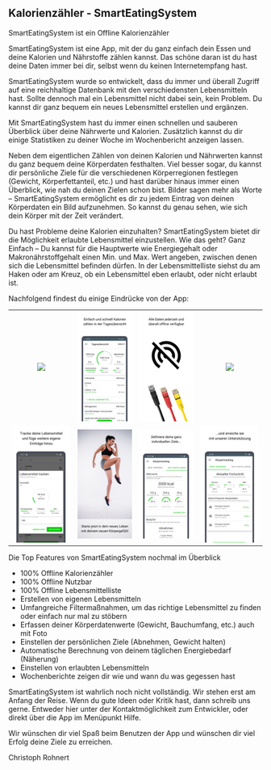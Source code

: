 ## Kalorienzähler - SmartEatingSystem
SmartEatingSystem ist ein Offline Kalorienzähler

SmartEatingSystem ist eine App, mit der du ganz einfach dein Essen und deine Kalorien und Nährstoffe zählen kannst. Das schöne daran ist du hast deine Daten immer bei dir, selbst wenn du keinen Internetempfang hast.

SmartEatingSystem wurde so entwickelt, dass du immer und überall Zugriff auf eine reichhaltige Datenbank mit den verschiedensten Lebensmitteln hast. Sollte dennoch mal ein Lebensmittel nicht dabei sein, kein Problem. Du kannst dir ganz bequem ein neues Lebensmittel erstellen und ergänzen.

Mit SmartEatingSystem hast du immer einen schnellen und sauberen Überblick über deine Nährwerte und Kalorien. Zusätzlich kannst du dir einige Statistiken zu deiner Woche im Wochenbericht anzeigen lassen.

Neben dem eigentlichen Zählen von deinen Kalorien und Nährwerten kannst du ganz bequem deine Körperdaten festhalten. Viel besser sogar, du kannst dir persönliche Ziele für die verschiedenen Körperregionen festlegen (Gewicht, Körperfettanteil, etc.) und hast darüber hinaus immer einen Überblick, wie nah du deinen Zielen schon bist.
Bilder sagen mehr als Worte – SmartEatingSystem ermöglicht es dir zu jedem Eintrag von deinen Körperdaten ein Bild aufzunehmen. So kannst du genau sehen, wie sich dein Körper mit der Zeit verändert.

Du hast Probleme deine Kalorien einzuhalten? SmartEatingSystem bietet dir die Möglichkeit erlaubte Lebensmittel einzustellen. Wie das geht? Ganz Einfach – Du kannst für die Hauptwerte wie Energiegehalt oder Makronährstoffgehalt einen Min. und Max. Wert angeben, zwischen denen sich die Lebensmittel befinden dürfen. In der Lebensmittelliste siehst du am Haken oder am Kreuz, ob ein Lebensmittel eben erlaubt, oder nicht erlaubt ist.

Nachfolgend findest du einige Eindrücke von der App:
<center>
<table cellspacing="0" cellpadding="0">
  <tr>
    <th><img src="https://github.com/ChrisRoh92/SmartEatingSystem_/blob/master/ScreenShots/1.png?raw=true" width="200"></th>
    <th><img src="https://github.com/ChrisRoh92/SmartEatingSystem_/blob/master/ScreenShots/2.png?raw=true" width="200"></th>
    <th><img src="https://github.com/ChrisRoh92/SmartEatingSystem_/blob/master/ScreenShots/3.png?raw=true" width="200"></th>
    <th><img src="https://github.com/ChrisRoh92/SmartEatingSystem_/blob/master/ScreenShots/4.png?raw=true" width="200"></th>
   </tr>
  <tr>
    <td><img src="https://github.com/ChrisRoh92/SmartEatingSystem_/blob/master/ScreenShots/5.png?raw=true" width="200"></td>
    <td><img src="https://github.com/ChrisRoh92/SmartEatingSystem_/blob/master/ScreenShots/6.png?raw=true" width="200"></td>
    <td><img src="https://github.com/ChrisRoh92/SmartEatingSystem_/blob/master/ScreenShots/7.png?raw=true" width="200"></td>
    <td><img src="https://github.com/ChrisRoh92/SmartEatingSystem_/blob/master/ScreenShots/8.png?raw=true" width="200"></td>
  </tr>
  </table>
</center>

Die Top Features von SmartEatingSystem nochmal im Überblick

- 100% Offline Kalorienzähler
-	100% Offline Nutzbar
-	100% Offline Lebensmittelliste
-	Erstellen von eigenen Lebensmitteln
-	Umfangreiche Filtermaßnahmen, um das richtige Lebensmittel zu finden oder einfach nur mal zu stöbern
-	Erfassen deiner Körperdatenwerte (Gewicht, Bauchumfang, etc.) auch mit Foto
-	Einstellen der persönlichen Ziele (Abnehmen, Gewicht halten)
-	Automatische Berechnung von deinem täglichen Energiebedarf (Näherung)
-	Einstellen von erlaubten Lebensmitteln
-	Wochenberichte zeigen dir wie und wann du was gegessen hast

SmartEatingSystem ist wahrlich noch nicht vollständig. Wir stehen erst am Anfang der Reise. Wenn du gute Ideen oder Kritik hast, dann schreib uns gerne. Entweder hier unter der Kontaktmöglichkeit zum Entwickler, oder direkt über die App im Menüpunkt Hilfe.


Wir wünschen dir viel Spaß beim Benutzen der App und wünschen dir viel Erfolg deine Ziele zu erreichen.

Christoph Rohnert
